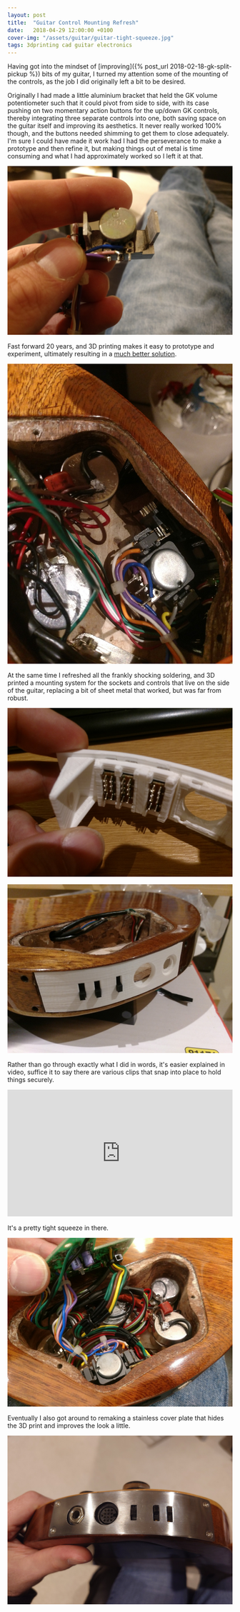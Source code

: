 ```yaml
---
layout: post
title:  "Guitar Control Mounting Refresh"
date:   2018-04-29 12:00:00 +0100
cover-img: "/assets/guitar/guitar-tight-squeeze.jpg"
tags: 3dprinting cad guitar electronics
---
```

Having got into the mindset of [improving]({% post_url 2018-02-18-gk-split-pickup %}) bits of my guitar, I turned my attention some of the mounting of the controls, as the job I did originally left a bit to be desired.

Originally I had made a little aluminium bracket that held the GK volume potentiometer such that it could pivot from side to side, with its case pushing on two momentary action buttons for the up/down GK controls, thereby integrating three separate controls into one, both saving space on the guitar itself and improving its aesthetics. It never really worked 100% though, and the buttons needed shimming to get them to close adequately. I'm sure I could have made it work had I had the perseverance to make a prototype and then refine it, but making things out of metal is time consuming and what I had approximately worked so I left it at that.

![Original GK Potentiometer](/assets/guitar/original-gk-pot.jpg)

Fast forward 20 years, and 3D printing makes it easy to prototype and experiment, ultimately resulting in a [much better solution](https://www.printables.com/model/156678-potentiometer-with-2-tactile-switches).

![New GK Potentiometer](/assets/guitar/new-gk-pot.jpg)

At the same time I refreshed all the frankly shocking soldering, and 3D printed a mounting system for the sockets and controls that live on the side of the guitar, replacing a bit of sheet metal that worked, but was far from robust.

![Control Mounting](/assets/guitar/control-mounting.jpg)

![Control Mounting](/assets/guitar/control-mounting-2.jpg)

Rather than go through exactly what I did in words, it's easier explained in video, suffice it to say there are various clips that snap into place to hold things securely.

<iframe style="width: 100%; aspect-ratio: 16 / 9" src="https://www.youtube.com/embed/sHcr7bk1pW0" title="YouTube video player" frameborder="0" allowfullscreen></iframe>

It's a pretty tight squeeze in there.

![Electronics](/assets/guitar/guitar-tight-squeeze.jpg)

Eventually I also got around to remaking a stainless cover plate that hides the 3D print and improves the look a little.

![Cover Plate](/assets/guitar/cover-plate.jpg)
